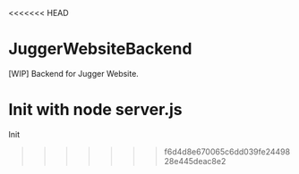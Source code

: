 <<<<<<< HEAD
# JuggerWebsiteBackend
[WIP] Backend for Jugger Website.

Init with **node server.js**
=======
Init
>>>>>>> f6d4d8e670065c6dd039fe2449828e445deac8e2
